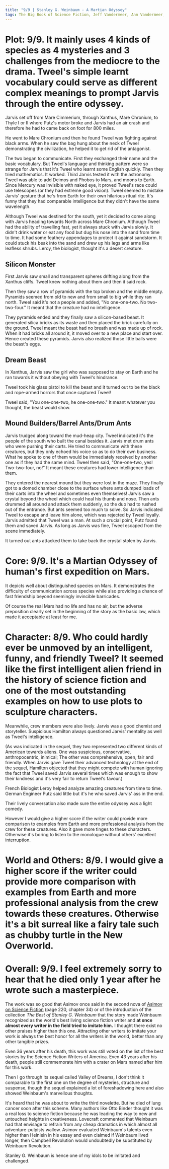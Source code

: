 ```yaml
---
title: "9/9 | Stanley G. Weinbaum - A Martian Odyssey"
tags: The Big Book of Science Fiction, Jeff Vandermeer, Ann Vandermeer, short story, novelette, science fiction, 1902-1935, 1934
---
```


# Plot: 9/9. It mainly uses 4 kinds of species as 4 mysteries and 3 challenges from the mediocre to the drama. Tweel's simple learnt vocabulary could serve as different complex meanings to prompt  Jarvis through the entire odyssey.
Jarvis set off from Mare Cimmerium, through Xanthus, Mare Chronium, to Thyle I or II where Putz's motor broke and Jarvis had an air crash and therefore he had to came back on foot for 800 miles.

He went to Mare Chronium and then he found Tweel was fighting against black arms. When he saw the bag hung about the neck of Tweel demonstrating the civilization, he helped it to get rid of the antagonist. 

The two began to communicate. First they exchanged their name and the basic vocabulary. But Tweel's language and thinking pattern were so strange for Jarvis that it's Tweel who learnt some English quickly. Then they tried mathematics. It worked. Third Jarvis tested it with the astronomy. Tweel was able to add Deimos and Phobos to Mars, and moons to Earth. Since Mercury was invisible with naked eye, it proved Tweel's race could use telescopes (or they had extreme good vision). Tweel seemed to mistake Jarvis' gesture that he's from Earth for their own hilarious ritual rite. It's funny that they had comparable intelligence but they didn't have the same wavelength.

Although Tweel was destined for the south, yet it decided to come along with Jarvis heading towards North across Mare Chronium. Although Tweel had the ability of travelling fast, yet it always stuck with Jarvis slowly. It didn't drink water or eat any food but dug his nose into the sand from time to time. It had some feathery appendages to protect it against sandstorm. It could stuck his beak into the sand and drew up his legs and arms like leafless shrubs. Leroy, the biologist, thought it's a desert creature. 

## Silicon Monster
First Jarvis saw small and transparent spheres drifting along from the Xanthus cliffs. Tweel knew nothing about them and then it said rock.

Then they saw a row of pyramids with the top broken and the middle empty. Pyramids seemed from old to new and from small to big while they ran north. Tweel said it's not a people and added, "No one-one-two. No two-two-four." It meant that the creature had no intelligence.

They pyramids ended and they finally saw a silicon-based beast. It generated silica bricks as its waste and then placed the brick carefully on the ground. Tweel meant the beast had no breath and was made up of rock. When it had bricks all around it, it moved over to a new place and start over. Hence created these pyramids. Jarvis also realized those little balls were the beast's eggs.


## Dream Beast
In Xanthus, Jarvis saw the girl who was supposed to stay on Earth and he ran towards it without obeying with Tweel's hindrance.

Tweel took his glass pistol to kill the beast and it turned out to be the black and rope-armed horrors that once captured Tweel!

Tweel said, "You one-one-two, he one-one-two." It meant whatever you thought, the beast would show. 

## Mound Builders/Barrel Ants/Drum Ants
Jarvis trudged along toward the mud-heap city. Tweel indicated it's the people of the south who built the canal besides it. Jarvis met drum ants who were pushing their carts. He tried to communicate with these creatures, but they only echoed his voice so as to do their own business. What he spoke to one of them would be immediately received by another one as if they had the same mind. Tweel then said, "One-one-two, yes! Two-two-four, no!" It meant these creatures had lower intelligence than them.

They entered the nearest mound but they were lost in the maze. They finally got to a domed chamber close to the surface where ants dumped loads of their carts into the wheel and sometimes even themselves! Jarvis saw a crystal beyond the wheel which could heal his thumb and nose. Then ants drummed all around and attack them suddenly, so the duo had to rushed out of the entrance. But ants seemed too much to solve. So Jarvis indicated Tweel to escape and leave him alone, which was rejected by Tweel loyally. Jarvis admitted that Tweel was a man. At such a crucial point, Putz found them and saved Jarvis. As long as Jarvis was fine, Tweel escaped from the scene immediately. 

It turned out ants attacked them to take back the crystal stolen by Jarvis.

# Core: 9/9. It's a Martian Odyssey of human's first expedition on Mars.
It depicts well about distinguished species on Mars. It demonstrates the difficulty of communication across species while also providing a chance of fast friendship beyond seemingly invincible barricades. 

Of course the real Mars had no life and has no air, but the adverse preposition clearly set in the beginning of the story as the basic law, which made it acceptable at least for me.



# Character: 8/9. Who could hardly ever be unmoved by an intelligent, funny, and friendly Tweel? It seemed like the first intelligent alien friend in the history of science fiction and one of the most outstanding examples on how to use plots to sculpture characters.
Meanwhile, crew members were also lively. Jarvis was a good chemist and storyteller. Suspicious Hamilton always questioned Jarvis' mentality as well as Tweel's intelligence.

(As was indicated in the sequel, they two represented two different kinds of American towards aliens. One was suspicious,  conservative, anthropocentric, inimical; The other was comprehensive, open, fair and friendly. When Jarvis gave Tweel their advanced technology at the end of the sequel, Hamilton objected that they might compete with human ignoring the fact that Tweel saved Jarvis several times which was enough to show their kindness and it's very fair to return Tweel's favour.)

French Biologist Leroy helped analyze amazing creatures from time to time. German Engineer Putz said little but it's he who saved Jarvis' ass in the end. 

Their lively conversation also made sure the entire odyssey was a light comedy. 

However I would give a higher score if the writer could provide more comparison to examples from Earth and more professional analysis from the crew for these creatures. Also it gave more tinges to these characters. Otherwise it's boring to listen to the monologue without others' excellent interruption.

# World and Others: 8/9. I would give a higher score if the writer could provide more comparison with examples from Earth and more professional analysis from the crew towards these creatures. Otherwise it's a bit surreal like a fairy tale such as chubby turtle in the New Overworld.



# Overall: 9/9. I feel extremely sorry to hear that he died only 1 year after he wrote such a masterpiece.
The work was so good that Asimov once said in the second nova of [Asimov on Science Fiction](https://archive.org/details/asimovonsciencef0000asim/page/220) (page 220, chapter 34) or of the introduction of the collection *The Best of Stanley G. Weinbaum* that the story made Weinbaum recognized as the world's best living science fiction writer and **at once almost every writer in the field tried to imitate him.** I thought there exist no other praises higher than this one. Attracting other writers to imitate your work is always the best honor for all the writers in the world, better than any other tangible prizes.

Even 36 years after his death, this work was still voted on the list of the best stories by the Science Fiction Writers of America. Even 43 years after his death, people still commemorate him with a crater on Mars named after him for this work.

Then I go through its sequel called Valley of Dreams, I don't think it comparable to the first one on the degree of mysteries, structure and suspense, though the sequel explained a lot of foreshadowing here and also showed Weinbaum's marvellous thoughts. 

It's heard that he was about to write the third novelette. But he died of lung cancer soon after this scheme. Many authors like Otto Binder thought it was a real loss to science fiction because he was leading the way to new and untouched heights in creativeness. Lovecraft commented that Weinbaum had that envisage to refrain from any cheap dramatics in which almost all adventure-pulpists wallow. Asimov evaluated Weinbaum's talents even higher than Heinlein in his essay and even claimed if Weinbaum lived longer, then Campbell Revolution would undoubtedly be substituted by Weinbaum Revolution.

Stanley G. Weinbaum is hence one of my idols to be imitated and challenged.
